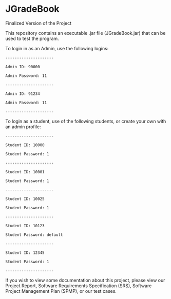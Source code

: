 # JGradeBook
Finalized Version of the Project

This repository contains an executable .jar file (JGradeBook.jar) that can be used to test the program.

To login in as an Admin, use the following logins: 


    ---------------------

    Admin ID: 90000

    Admin Password: 11
    
    ---------------------

    Admin ID: 91234

    Admin Password: 11
    
    ---------------------
    
    
To login as a student, use of the following students, or create your own with an admin profile:


    ---------------------

    Student ID: 10000

    Student Password: 1
    
    ---------------------

    Student ID: 10001

    Student Password: 1
    
    ---------------------
    
    Student ID: 10025

    Student Password: 1
    
    ---------------------
    
    Student ID: 10123

    Student Password: default
    
    ---------------------
    
    Student ID: 12345

    Student Password: 1
    
    ---------------------
    
If you wish to view some documentation about this project, please view our Project Report, Software Requirements Specification (SRS), Software Project Management Plan (SPMP), or our test cases.
